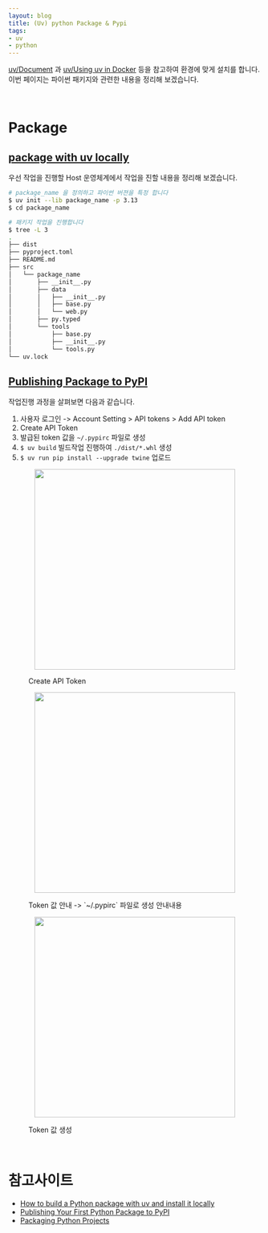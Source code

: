 ```yaml
---
layout: blog
title: (Uv) python Package & Pypi
tags:
- uv
- python
---
```


[uv/Document](https://docs.astral.sh/uv/) 과 [uv/Using uv in Docker](https://docs.astral.sh/uv/guides/integration/docker/#installing-uv) 등을 참고하여 환경에 맞게 설치를 합니다. 이번 페이지는 파이썬 패키지와 관련한 내용을 정리해 보겠습니다.

<br/>

# Package
## [package with uv locally](https://www.sarahglasmacher.com/how-to-build-python-package-uv/)
우선 작업을 진행할 Host 운영체계에서 작업을 진할 내용을 정리해 보겠습니다.
```bash
# package_name 을 정의하고 파이썬 버젼을 특정 합니다
$ uv init --lib package_name -p 3.13
$ cd package_name

# 패키지 작업을 진행합니다
$ tree -L 3
.
├── dist
├── pyproject.toml
├── README.md
├── src
│   └── package_name
│       ├── __init__.py
│       ├── data
│       │   ├── __init__.py
│       │   ├── base.py
│       │   └── web.py
│       ├── py.typed
│       └── tools
│           ├── base.py
│           ├── __init__.py
│           └── tools.py
└── uv.lock
```

## [Publishing Package to PyPI](https://pydevtools.com/handbook/tutorial/publishing-your-first-python-package-to-pypi/)
작업진행 과정을 살펴보면 다음과 같습니다.
1. 사용자 로그인 -> Account Setting > API tokens > Add API token
1. Create API Token
1. 발급된 token 값을 `~/.pypirc` 파일로 생성
1. `$ uv build` 빌드작업 진행하여 `./dist/*.whl` 생성
1. `$ uv run pip install --upgrade twine` 업로드

<figure class="align-center">
  <p style="text-align: center">
  <img width="400px" src="{{site.baseurl}}/assets/linux/pypi_token-01.jpg">
  <figcaption>Create API Token</figcaption>
  </p>
</figure>

<figure class="align-center">
  <p style="text-align: center">
  <img width="400px" src="{{site.baseurl}}/assets/linux/pypi_token-02.jpg">
  <figcaption>Token 값 안내 -> `~/.pypirc` 파일로 생성 안내내용</figcaption>
  </p>
</figure>

<figure class="align-center">
  <p style="text-align: center">
  <img width="400px" src="{{site.baseurl}}/assets/linux/pypi_token-02.jpg">
  <figcaption>Token 값 생성</figcaption>
  </p>
</figure>

<br/>

# 참고사이트
- [How to build a Python package with uv and install it locally](https://www.sarahglasmacher.com/how-to-build-python-package-uv/)
- [Publishing Your First Python Package to PyPI](https://pydevtools.com/handbook/tutorial/publishing-your-first-python-package-to-pypi/)
- [Packaging Python Projects](https://packaging.python.org/en/latest/tutorials/packaging-projects/)